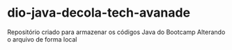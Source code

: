 # dio-java-decola-tech-avanade
Repositório criado para armazenar os códigos Java do Bootcamp
Alterando o arquivo de forma local

